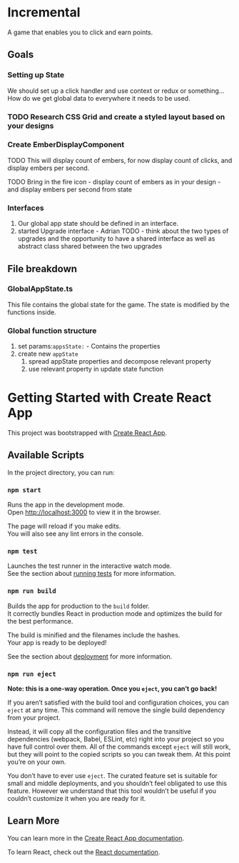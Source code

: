 # Incremental 

A game that enables you to click and earn points.

## Goals

### Setting up State

We should set up a click handler and use context or redux or something... How do we get global data to everywhere it needs to be used.

### TODO Research CSS Grid and create a styled layout based on your designs

### Create EmberDisplayComponent

TODO This will display count of embers, for now display count of clicks, and display embers per second.

TODO Bring in the fire icon - display count of embers as in your design - and display embers per second from state


### Interfaces

1. Our global app state should be defined in an interface.
2. started Upgrade interface - Adrian TODO - think about the two types of upgrades and the opportunity to have a shared interface as well as abstract class shared between the two upgrades

## File breakdown

### GlobalAppState.ts

This file contains the global state for the game. The state is modified by the functions inside.

### Global function structure

1. set params:`appsState:` - Contains the properties
2. create new `appState`
   1. spread appState properties and decompose relevant property
   2. use relevant property in update state function

# Getting Started with Create React App

This project was bootstrapped with [Create React App](https://github.com/facebook/create-react-app).

## Available Scripts

In the project directory, you can run:

### `npm start`

Runs the app in the development mode.\
Open [http://localhost:3000](http://localhost:3000) to view it in the browser.

The page will reload if you make edits.\
You will also see any lint errors in the console.

### `npm test`

Launches the test runner in the interactive watch mode.\
See the section about [running tests](https://facebook.github.io/create-react-app/docs/running-tests) for more information.

### `npm run build`

Builds the app for production to the `build` folder.\
It correctly bundles React in production mode and optimizes the build for the best performance.

The build is minified and the filenames include the hashes.\
Your app is ready to be deployed!

See the section about [deployment](https://facebook.github.io/create-react-app/docs/deployment) for more information.

### `npm run eject`

**Note: this is a one-way operation. Once you `eject`, you can’t go back!**

If you aren’t satisfied with the build tool and configuration choices, you can `eject` at any time. This command will remove the single build dependency from your project.

Instead, it will copy all the configuration files and the transitive dependencies (webpack, Babel, ESLint, etc) right into your project so you have full control over them. All of the commands except `eject` will still work, but they will point to the copied scripts so you can tweak them. At this point you’re on your own.

You don’t have to ever use `eject`. The curated feature set is suitable for small and middle deployments, and you shouldn’t feel obligated to use this feature. However we understand that this tool wouldn’t be useful if you couldn’t customize it when you are ready for it.

## Learn More

You can learn more in the [Create React App documentation](https://facebook.github.io/create-react-app/docs/getting-started).

To learn React, check out the [React documentation](https://reactjs.org/).
